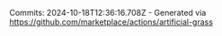 Commits: 2024-10-18T12:36:16.708Z - Generated via https://github.com/marketplace/actions/artificial-grass
<br>
